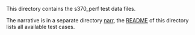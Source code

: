 This directory contains the s370_perf test data files.

The narrative is in a separate directory [narr](../narr), the
[README](../narr/README.md) of this directory lists all available test cases.
